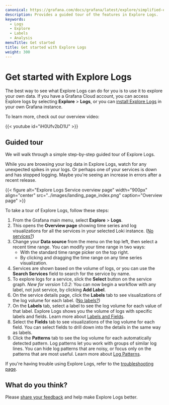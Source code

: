 ```yaml
---
canonical: https://grafana.com/docs/grafana/latest/explore/simplified-exploration/logs/get-started/
description: Provides a guided tour of the features in Explore Logs.
keywords:
  - Logs
  - Explore
  - Labels
  - Analysis
menuTitle: Get started
title: Get started with Explore Logs
weight: 300
---
```


# Get started with Explore Logs

The best way to see what Explore Logs can do for you is to use it to explore your own data.
If you have a Grafana Cloud account, you can access Explore logs by selecting **Explore** > **Logs**, or you can [install Explore Logs](https://grafana.com/docs/grafana-cloud/visualizations/simplified-exploration/logs/access/) in your own Grafana instance.

To learn more, check out our overview video:

{{< youtube id="iH0Ufv2bD1U" >}}

## Guided tour

We will walk through a simple step-by-step guided tour of Explore Logs.

While you are browsing your log data in Explore Logs, watch for any unexpected spikes in your logs. Or perhaps one of your services is down and has stopped logging. Maybe you're seeing an increase in errors after a recent release.

{{< figure alt="Explore Logs Service overview page" width="900px" align="center" src="../images/landing_page_index.png" caption="Overview page" >}}

To take a tour of Explore Logs, follow these steps:

1. From the Grafana main menu, select **Explore** > **Logs**.
1. This opens the **Overview page** showing time series and log visualizations for all the services in your selected Loki instance. ([No services?](https://grafana.com/docs/grafana-cloud/visualizations/simplified-exploration/logs/troubleshooting/#there-are-no-services))
1. Change your **Data source** from the menu on the top left, then select a recent time range. You can modify your time range in two ways:
   - With the standard time range picker on the top right.
   - By clicking and dragging the time range on any time series visualization.
1. Services are shown based on the volume of logs, or you can use the **Search Services** field to search for the service by name.
1. To explore logs for a service, slick the **Select** button on the service graph. *New for version 1.0.2*: You can now begin a workflow with any label, not just service, by clicking **Add Label**.
1. On the service details page, click the **Labels** tab to see visualizations of the log volume for each label. ([No labels?](https://grafana.com/docs/grafana-cloud/visualizations/simplified-exploration/logs/troubleshooting/#there-are-no-labels))
1. On the **Labels** tab, select a label to see the log volume for each value of that label.
   Explore Logs shows you the volume of logs with specific labels and fields. Learn more about [Labels and Fields](https://grafana.com/docs/grafana-cloud/visualizations/simplified-exploration/logs/labels-and-fields/).
1. Select the **Fields** tab to see visualizations of the log volume for each field. You can select fields to drill down into the details in the same way as labels.
1. Click the **Patterns** tab to see the log volume for each automatically detected pattern.
   Log patterns let you work with groups of similar log lines. You can hide log patterns that are noisy, or focus only on the patterns that are most useful. Learn more about [Log Patterns](https://grafana.com/docs/grafana-cloud/visualizations/simplified-exploration/logs/patterns/).

If you're having trouble using Explore Logs, refer to the [troubleshooting page](https://grafana.com/docs/grafana-cloud/visualizations/simplified-exploration/logs/troubleshooting/).

## What do you think?

Please [share your feedback](https://forms.gle/1sYWCTPvD72T1dPH9) and help make Explore Logs better.
